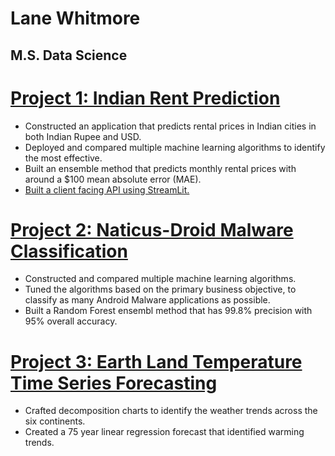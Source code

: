 # Lane Whitmore
## M.S. Data Science

# [Project 1: Indian Rent Prediction](https://github.com/lanewhitmore/Rent_Prediction)
- Constructed an application that predicts rental prices in Indian cities in both Indian Rupee and USD.
- Deployed and compared multiple machine learning algorithms to identify the most effective. 
- Built an ensemble method that predicts monthly rental prices with around a $100 mean absolute error (MAE). 
- [Built a client facing API using StreamLit.](https://lanewhitmore-rent-prediction-rent-app-eda---whitmore-vd5d0e.streamlit.app/)

# [Project 2: Naticus-Droid Malware Classification](https://github.com/lanewhitmore/NATICUSdroid-Malware-Machine-Learning-Classification)
- Constructed and compared multiple machine learning algorithms. 
- Tuned the algorithms based on the primary business objective, to classify as many Android Malware applications as possible.
- Built a Random Forest ensembl method that has 99.8% precision with 95% overall accuracy. 

# [Project 3: Earth Land Temperature Time Series Forecasting](https://github.com/stephenkuc/ADS506_FinalProj)
- Crafted decomposition charts to identify the weather trends across the six continents. 
- Created a 75 year linear regression forecast that identified warming trends. 
